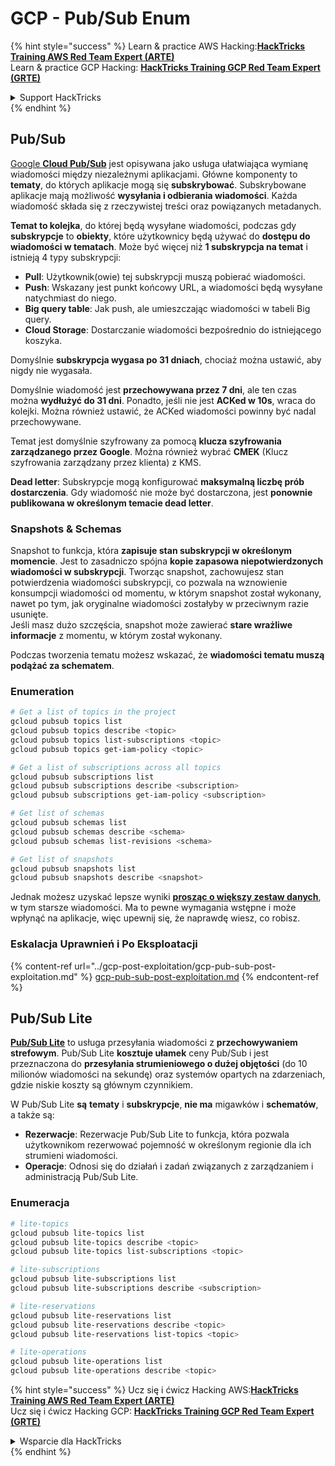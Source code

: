 # GCP - Pub/Sub Enum

{% hint style="success" %}
Learn & practice AWS Hacking:<img src="../../../.gitbook/assets/image (1) (1) (1).png" alt="" data-size="line">[**HackTricks Training AWS Red Team Expert (ARTE)**](https://training.hacktricks.xyz/courses/arte)<img src="../../../.gitbook/assets/image (1) (1) (1).png" alt="" data-size="line">\
Learn & practice GCP Hacking: <img src="../../../.gitbook/assets/image (2).png" alt="" data-size="line">[**HackTricks Training GCP Red Team Expert (GRTE)**<img src="../../../.gitbook/assets/image (2).png" alt="" data-size="line">](https://training.hacktricks.xyz/courses/grte)

<details>

<summary>Support HackTricks</summary>

* Check the [**subscription plans**](https://github.com/sponsors/carlospolop)!
* **Join the** 💬 [**Discord group**](https://discord.gg/hRep4RUj7f) or the [**telegram group**](https://t.me/peass) or **follow** us on **Twitter** 🐦 [**@hacktricks\_live**](https://twitter.com/hacktricks_live)**.**
* **Share hacking tricks by submitting PRs to the** [**HackTricks**](https://github.com/carlospolop/hacktricks) and [**HackTricks Cloud**](https://github.com/carlospolop/hacktricks-cloud) github repos.

</details>
{% endhint %}

## Pub/Sub <a href="#reviewing-cloud-pubsub" id="reviewing-cloud-pubsub"></a>

[Google **Cloud Pub/Sub**](https://cloud.google.com/pubsub/) jest opisywana jako usługa ułatwiająca wymianę wiadomości między niezależnymi aplikacjami. Główne komponenty to **tematy**, do których aplikacje mogą się **subskrybować**. Subskrybowane aplikacje mają możliwość **wysyłania i odbierania wiadomości**. Każda wiadomość składa się z rzeczywistej treści oraz powiązanych metadanych.

**Temat to kolejka**, do której będą wysyłane wiadomości, podczas gdy **subskrypcje** to **obiekty**, które użytkownicy będą używać do **dostępu do wiadomości w tematach**. Może być więcej niż **1 subskrypcja na temat** i istnieją 4 typy subskrypcji:

* **Pull**: Użytkownik(owie) tej subskrypcji muszą pobierać wiadomości.
* **Push**: Wskazany jest punkt końcowy URL, a wiadomości będą wysyłane natychmiast do niego.
* **Big query table**: Jak push, ale umieszczając wiadomości w tabeli Big query.
* **Cloud Storage**: Dostarczanie wiadomości bezpośrednio do istniejącego koszyka.

Domyślnie **subskrypcja wygasa po 31 dniach**, chociaż można ustawić, aby nigdy nie wygasała.

Domyślnie wiadomość jest **przechowywana przez 7 dni**, ale ten czas można **wydłużyć do 31 dni**. Ponadto, jeśli nie jest **ACKed w 10s**, wraca do kolejki. Można również ustawić, że ACKed wiadomości powinny być nadal przechowywane.

Temat jest domyślnie szyfrowany za pomocą **klucza szyfrowania zarządzanego przez Google**. Można również wybrać **CMEK** (Klucz szyfrowania zarządzany przez klienta) z KMS.

**Dead letter**: Subskrypcje mogą konfigurować **maksymalną liczbę prób dostarczenia**. Gdy wiadomość nie może być dostarczona, jest **ponownie publikowana w określonym temacie dead letter**.

### Snapshots & Schemas

Snapshot to funkcja, która **zapisuje stan subskrypcji w określonym momencie**. Jest to zasadniczo spójna **kopie zapasowa niepotwierdzonych wiadomości w subskrypcji**. Tworząc snapshot, zachowujesz stan potwierdzenia wiadomości subskrypcji, co pozwala na wznowienie konsumpcji wiadomości od momentu, w którym snapshot został wykonany, nawet po tym, jak oryginalne wiadomości zostałyby w przeciwnym razie usunięte.\
Jeśli masz dużo szczęścia, snapshot może zawierać **stare wrażliwe informacje** z momentu, w którym został wykonany.

Podczas tworzenia tematu możesz wskazać, że **wiadomości tematu muszą podążać za schematem**.

### Enumeration
```bash
# Get a list of topics in the project
gcloud pubsub topics list
gcloud pubsub topics describe <topic>
gcloud pubsub topics list-subscriptions <topic>
gcloud pubsub topics get-iam-policy <topic>

# Get a list of subscriptions across all topics
gcloud pubsub subscriptions list
gcloud pubsub subscriptions describe <subscription>
gcloud pubsub subscriptions get-iam-policy <subscription>

# Get list of schemas
gcloud pubsub schemas list
gcloud pubsub schemas describe <schema>
gcloud pubsub schemas list-revisions <schema>

# Get list of snapshots
gcloud pubsub snapshots list
gcloud pubsub snapshots describe <snapshot>
```
Jednak możesz uzyskać lepsze wyniki [**prosząc o większy zestaw danych**](https://cloud.google.com/pubsub/docs/replay-overview), w tym starsze wiadomości. Ma to pewne wymagania wstępne i może wpłynąć na aplikacje, więc upewnij się, że naprawdę wiesz, co robisz.

### Eskalacja Uprawnień i Po Eksploatacji

{% content-ref url="../gcp-post-exploitation/gcp-pub-sub-post-exploitation.md" %}
[gcp-pub-sub-post-exploitation.md](../gcp-post-exploitation/gcp-pub-sub-post-exploitation.md)
{% endcontent-ref %}

## Pub/Sub Lite

[**Pub/Sub Lite**](https://cloud.google.com/pubsub/docs/choosing-pubsub-or-lite) to usługa przesyłania wiadomości z **przechowywaniem strefowym**. Pub/Sub Lite **kosztuje ułamek** ceny Pub/Sub i jest przeznaczona do **przesyłania strumieniowego o dużej objętości** (do 10 milionów wiadomości na sekundę) oraz systemów opartych na zdarzeniach, gdzie niskie koszty są głównym czynnikiem.

W Pub/Sub Lite **są** **tematy** i **subskrypcje**, **nie ma** migawków i **schematów**, a także są:

* **Rezerwacje**: Rezerwacje Pub/Sub Lite to funkcja, która pozwala użytkownikom rezerwować pojemność w określonym regionie dla ich strumieni wiadomości.
* **Operacje**: Odnosi się do działań i zadań związanych z zarządzaniem i administracją Pub/Sub Lite.

### Enumeracja
```bash
# lite-topics
gcloud pubsub lite-topics list
gcloud pubsub lite-topics describe <topic>
gcloud pubsub lite-topics list-subscriptions <topic>

# lite-subscriptions
gcloud pubsub lite-subscriptions list
gcloud pubsub lite-subscriptions describe <subscription>

# lite-reservations
gcloud pubsub lite-reservations list
gcloud pubsub lite-reservations describe <topic>
gcloud pubsub lite-reservations list-topics <topic>

# lite-operations
gcloud pubsub lite-operations list
gcloud pubsub lite-operations describe <topic>
```
{% hint style="success" %}
Ucz się i ćwicz Hacking AWS:<img src="../../../.gitbook/assets/image (1) (1) (1).png" alt="" data-size="line">[**HackTricks Training AWS Red Team Expert (ARTE)**](https://training.hacktricks.xyz/courses/arte)<img src="../../../.gitbook/assets/image (1) (1) (1).png" alt="" data-size="line">\
Ucz się i ćwicz Hacking GCP: <img src="../../../.gitbook/assets/image (2).png" alt="" data-size="line">[**HackTricks Training GCP Red Team Expert (GRTE)**<img src="../../../.gitbook/assets/image (2).png" alt="" data-size="line">](https://training.hacktricks.xyz/courses/grte)

<details>

<summary>Wsparcie dla HackTricks</summary>

* Sprawdź [**plany subskrypcyjne**](https://github.com/sponsors/carlospolop)!
* **Dołącz do** 💬 [**grupy Discord**](https://discord.gg/hRep4RUj7f) lub [**grupy telegram**](https://t.me/peass) lub **śledź** nas na **Twitterze** 🐦 [**@hacktricks\_live**](https://twitter.com/hacktricks_live)**.**
* **Dziel się sztuczkami hackingowymi, przesyłając PR-y do** [**HackTricks**](https://github.com/carlospolop/hacktricks) i [**HackTricks Cloud**](https://github.com/carlospolop/hacktricks-cloud) repozytoriów na githubie.

</details>
{% endhint %}
